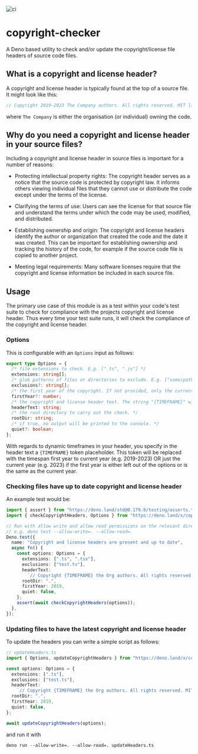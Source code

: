 ![ci](https://github.com/cknight/copyright-checker/workflows/ci/badge.svg)

# copyright-checker

A Deno based utility to check and/or update the copyright/license file headers
of source code files.

## What is a copyright and license header?

A copyright and license header is typically found at the top of a source file.
It might look like this:

```ts
// Copyright 2019-2023 The Company authors. All rights reserved. MIT license.
```

where `The Company` is either the organisation (or individual) owning the code.

## Why do you need a copyright and license header in your source files?

Including a copyright and license header in source files is important for a
number of reasons:

- Protecting intellectual property rights: The copyright header serves as a
  notice that the source code is protected by copyright law. It informs others
  viewing individual files that they cannot use or distribute the code except
  under the terms of the license.

- Clarifying the terms of use: Users can see the license for that source file
  and understand the terms under which the code may be used, modified, and
  distributed.

- Establishing ownership and origin: The copyright and license headers identify
  the author or organization that created the code and the date it was created.
  This can be important for establishing ownership and tracking the history of
  the code, for example if the source code file is copied to another project.

- Meeting legal requirements: Many software licenses require that the copyright
  and license information be included in each source file.

## Usage

The primary use case of this module is as a test within your code's test suite
to check for compliance with the projects copyright and license header. Thus
every time your test suite runs, it will check the compliance of the copyright
and license header.

### Options

This is configurable with an `Options` input as follows:

```ts
export type Options = {
  /* file extensions to check. E.g. [".ts", ".js"] */
  extensions: string[];
  /* glob patterns of files or directories to exclude. E.g. ["some/path/*_test.ts"] */
  exclusions?: string[];
  /* the first year of the copyright. If not provided, only the current year will be used. */
  firstYear?: number;
  /* the copyright and license header text. The string "{TIMEFRAME}" will be replaced with the current year, or the first year (if specified) and the current year (e.g. 2019-2023). */
  headerText: string;
  /* the root directory to carry out the check. */
  rootDir: string;
  /* if true, no output will be printed to the console. */
  quiet?: boolean;
};
```

With regards to dynamic timeframes in your header, you specify in the header
text a `{TIMEFRAME}` token placeholder. This token will be replaced with the
timespan first year to current year (e.g. 2019-2023) OR just the current year
(e.g. 2023) if the first year is either left out of the options or is the same
as the current year.

### Checking files have up to date copyright and license header

An example test would be:

```ts
import { assert } from "https://deno.land/std@0.179.0/testing/asserts.ts";
import { checkCopyrightHeaders, Options } from "https://deno.land/x/copyright_license_checker@1.0.1/mod.ts";

// Run with allow write and allow read permissions on the relevant directories
// e.g. deno test --allow-write=. --allow-read=.
Deno.test({
  name: "Copyright and license headers are present and up to date",
  async fn() {
    const options: Options = {
      extensions: [".ts", ".tsx"],
      exclusions: ["test.ts"],
      headerText:
        `// Copyright {TIMEFRAME} the Org authors. All rights reserved. MIT license.`,
      rootDir: ".",
      firstYear: 2019,
      quiet: false,
    };
    assert(await checkCopyrightHeaders(options));
  },
});
```

### Updating files to have the latest copyright and license header

To update the headers you can write a simple script as follows:

```ts
// updateHeaders.ts
import { Options, updateCopyrightHeaders } from "https://deno.land/x/copyright_license_checker@1.0.1/mod.ts";

const options: Options = {
  extensions: [".ts"],
  exclusions: ["test.ts"],
  headerText:
    `// Copyright {TIMEFRAME} the Org authors. All rights reserved. MIT license.`,
  rootDir: ".",
  firstYear: 2019,
  quiet: false,
};

await updateCopyrightHeaders(options);
```

and run it with

```shell
deno run --allow-write=. --allow-read=. updateHeaders.ts
```
